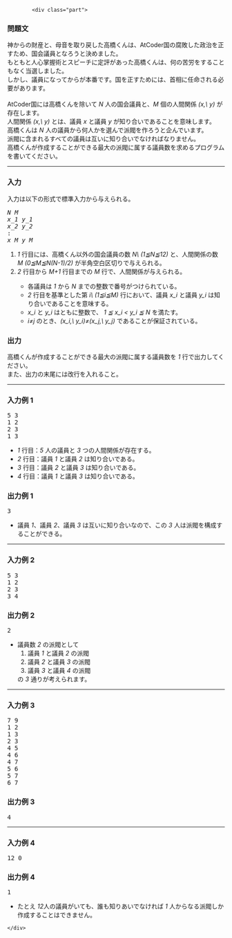 <div id="task-statement">
			


	
	

			<div class="part">
<h3>問題文</h3>
<section>
神からの財産と、母音を取り戻した高橋くんは、AtCoder国の腐敗した政治を正すため、国会議員となろうと決めました。<br />
もともと人心掌握術とスピーチに定評があった高橋くんは、何の苦労をすることもなく当選しました。<br />
しかし、議員になってからが本番です。国を正すためには、首相に任命される必要があります。<br />
<br />
AtCoder国には高橋くんを除いて <var>N</var> 人の国会議員と、<var>M</var> 個の人間関係 <var>(x,\ y)</var> が存在します。<br />
人間関係 <var>(x,\ y)</var> とは、議員 <var>x</var> と議員 <var>y</var> が知り合いであることを意味します。<br />
高橋くんは <var>N</var> 人の議員から何人かを選んで派閥を作ろうと企んでいます。<br />
派閥に含まれるすべての議員は互いに知り合いでなければなりません。<br />
高橋くんが作成することができる最大の派閥に属する議員数を求めるプログラムを書いてください。
</section>
</div>

<hr />

<div class="io-style part">
<h3>入力</h3>
<section>
入力は以下の形式で標準入力から与えられる。
<pre>
<var>N</var> <var>M</var>
<var>x_1</var> <var>y_1</var>
<var>x_2</var> <var>y_2</var>
:
<var>x_M</var> <var>y_M</var>
</pre>
<ol>
	<li><var>1</var> 行目には、高橋くん以外の国会議員の数 <var>N\ (1≦N≦12)</var> と、人間関係の数 <var>M</var> <var>(0≦M≦N(N-1)/2)</var> が半角空白区切りで与えられる。</li>	
	<li><var>2</var> 行目から <var>M+1</var> 行目までの <var>M</var> 行で、人間関係が与えられる。</li>
	<ul>
		<li>各議員は <var>1</var> から <var>N</var> までの整数で番号がつけられている。</li>
		<li><var>2</var> 行目を基準とした第 <var>i\ (1≦i≦M)</var> 行において、議員 <var>x_i</var> と議員 <var>y_i</var> は知り合いであることを意味する。</li>
		<li><var>x_i</var> と <var>y_i</var> はともに整数で、 <var>1 ≦ x_i < y_i ≦ N</var> を満たす。</li>
		<li><var>i≠j</var> のとき、<var>(x_i,\ y_i)≠(x_j,\ y_j)</var> であることが保証されている。</li>
	</ul>
</ol>
</section>
</div>

<div class="part">
<h3>出力</h3>
<section>
高橋くんが作成することができる最大の派閥に属する議員数を <var>1</var> 行で出力してください。<br />
また、出力の末尾には改行を入れること。
</section>
</div>

<hr />

<div class="part">
<h3>入力例 1</h3>
<section>
<pre class="prettyprint linenums">
5 3
1 2
2 3
1 3
</pre>
<ul>
	<li><var>1</var> 行目：<var>5</var> 人の議員と <var>3</var> つの人間関係が存在する。</li>
	<li><var>2</var> 行目：議員 <var>1</var> と議員 <var>2</var> は知り合いである。</li>
	<li><var>3</var> 行目：議員 <var>2</var> と議員 <var>3</var> は知り合いである。</li>
	<li><var>4</var> 行目：議員 <var>1</var> と議員 <var>3</var> は知り合いである。</li>
</ul>
</section>
</div>

<div class="part">
<h3>出力例 1</h3>
<section>
<pre class="prettyprint linenums">
3
</pre>
<ul>
	<li>議員 <var>1</var>、議員 <var>2</var>、議員 <var>3</var> は互いに知り合いなので、この <var>3</var> 人は派閥を構成することができる。</li>
</ul>
</section>
</div>

<hr />

<div class="part">
<h3>入力例 2</h3>
<section>
<pre class="prettyprint linenums">
5 3
1 2
2 3
3 4
</pre>
</section>
</div>

<div class="part">
<h3>出力例 2</h3>
<section>
<pre class="prettyprint linenums">
2
</pre>
<ul>
	<li>議員数 <var>2</var> の派閥として
		<ol>
			<li>議員 <var>1</var> と議員 <var>2</var> の派閥</li>
			<li>議員 <var>2</var> と議員 <var>3</var> の派閥</li>
			<li>議員 <var>3</var> と議員 <var>4</var> の派閥</li>
		</ol>
		の <var>3</var> 通りが考えられます。
	</li>
</ul>
</section>
</div>

<hr />

<div class="part">
<h3>入力例 3</h3>
<section>
<pre class="prettyprint linenums">
7 9
1 2
1 3
2 3
4 5
4 6
4 7
5 6
5 7
6 7
</pre>
</section>
</div>

<div class="part">
<h3>出力例 3</h3>
<section>
<pre class="prettyprint linenums">
4
</pre>
</section>
</div>
<hr />

<div class="part">
<h3>入力例 4</h3>
<section>
<pre class="prettyprint linenums">
12 0
</pre>
</section>
</div>

<div class="part">
<h3>出力例 4</h3>
<section>
<pre class="prettyprint linenums">
1
</pre>
</section>
</div>
<ul>
	<li>たとえ <var>12</var>人の議員がいても、誰も知りあいでなければ <var>1</var> 人からなる派閥しか作成することはできません。</li>
</ul>
		</div>

		

		
	</div>